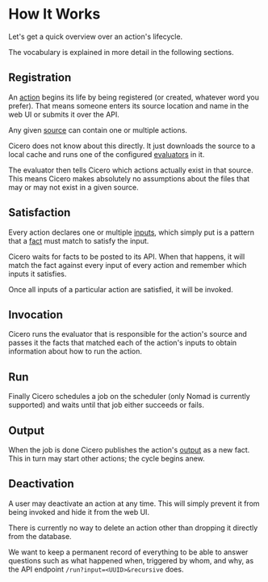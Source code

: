 # How It Works

Let's get a quick overview over an action's lifecycle.

The vocabulary is explained in more detail in the following sections.

## Registration

An [action](concepts/action.md) begins its life by being registered (or created, whatever word you prefer).
That means someone enters its source location and name in the web UI or submits it over the API.

Any given [source](concepts/source.md) can contain one or multiple actions.

Cicero does not know about this directly. It just downloads the source to a local cache
and runs one of the configured [evaluators](concepts/evaluator.md) in it.

The evaluator then tells Cicero which actions actually exist in that source.
This means Cicero makes absolutely no assumptions about the files that may or may not exist in a given source.

## Satisfaction

Every action declares one or multiple [inputs](concepts/input.md),
which simply put is a pattern that a [fact](concepts/fact.md) must match to satisfy the input.

Cicero waits for facts to be posted to its API. When that happens, it will match the fact
against every input of every action and remember which inputs it satisfies.

Once all inputs of a particular action are satisfied, it will be invoked.

## Invocation

Cicero runs the evaluator that is responsible for the action's source
and passes it the facts that matched each of the action's inputs
to obtain information about how to run the action.

## Run

Finally Cicero schedules a job on the scheduler (only Nomad is currently supported)
and waits until that job either succeeds or fails.

## Output

When the job is done Cicero publishes the action's [output](concepts/output.md)
as a new fact. This in turn may start other actions; the cycle begins anew.

## Deactivation

A user may deactivate an action at any time.
This will simply prevent it from being invoked
and hide it from the web UI.

There is currently no way to delete an action other than dropping it directly from the database.

We want to keep a permanent record of everything to be able to
answer questions such as what happened when, triggered by whom, and why,
as the API endpoint `/run?input=<UUID>&recursive` does.
